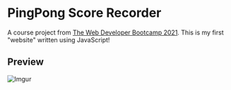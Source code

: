 # PingPong Score Recorder
A course project from [The Web Developer Bootcamp 2021](https://www.udemy.com/course/the-web-developer-bootcamp/). This is my first "website" written using JavaScript!

## Preview 
![Imgur](https://i.imgur.com/F9IYKix.png)
